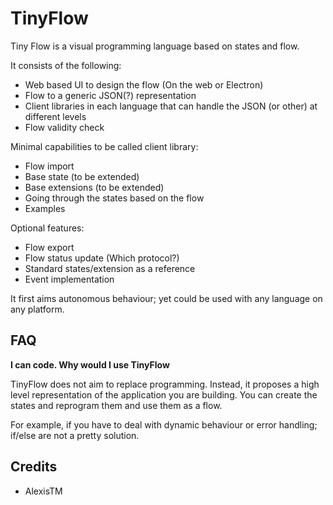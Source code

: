 # TinyFlow
Tiny Flow is a visual programming language based on states and flow.

It consists of the following:
* Web based UI to design the flow (On the web or Electron)
* Flow to a generic JSON(?) representation
* Client  libraries in each language that can handle the JSON (or other) at different levels
* Flow validity check

Minimal capabilities to be called client library:
* Flow import
* Base state (to be extended)
* Base extensions (to be extended)
* Going through the states based on the flow
* Examples

Optional features:
* Flow export
* Flow status update (Which protocol?)
* Standard states/extension as a reference
* Event implementation


It first aims autonomous behaviour; yet could be used with any language on any platform.

FAQ
--------

**I can code. Why would I use TinyFlow**

TinyFlow does not aim to replace programming. Instead, it proposes a high level representation of the application you are building. You can create the states and reprogram them and use them as a flow.

For example, if you have to deal with dynamic behaviour or error handling; if/else are not a pretty solution.

Credits
----------

* AlexisTM
